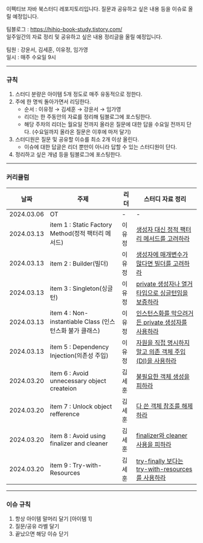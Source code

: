 이펙티브 자바 북스터디 레포지토리입니다. 질문과 공유하고 싶은 내용 등을 이슈로 올릴 예정입니다.  

팀블로그 : https://hihio-book-study.tistory.com/  
일주일간의 자료 정리 및 공유하고 싶은 내용 정리글을 올릴 예정입니다.  

팀원 : 강윤서, 김세훈, 이유정, 임가영  
일시 : 매주 수요일 9시
***
### 규칙
1. 스터디 분량은 아이템 5개 정도로 매주 유동적으로 정한다.
2. 주에 한 명씩 돌아가면서 리딩한다. 
    - 순서 : 이유정 → 김세훈 → 강윤서 → 임가영
    - 리더는 한 주동안의 자료를 정리해 팀블로그에 포스팅한다.
    - 해당 주차의 리더는 월요일 전까지 올라온 질문에 대한 답을 수요일 전까지 단다. (수요일까지 올라온 질문은 이후에 마저 달기)
3. 스터디원은 질문 및 공유할 이슈를 최소 2개 이상 올린다.
    - 이슈에 대한 답글은 리더 뿐만이 아니라 답할 수 있는 스터디원이 단다.
4. 정리하고 싶은 개념 등을 팀블로그에 포스팅한다.

***
### 커리큘럼

| 날짜 | 주제 | 리더 | 스터디 자료 정리 |
| ---- | ---- | ---- | ---------------- |
| 2024.03.06 | OT | - | - |
| 2024.03.13 | item 1 : Static Factory Method(정적 팩터리 메서드) | 이유정 | [생성자 대신 정적 팩터리 메서드를 고려하라](https://legend-click-01d.notion.site/Item1-dcff2a11825546488a94df064f828ae1?pvs=4) |
 | 2024.03.13 | item 2 : Builder(빌더) | 이유정 | [생성자에 매개변수가 많다면 빌더를 고려하라](https://legend-click-01d.notion.site/Item2-bb0874a5322f4be99695f7d3302d94c4?pvs=4) |
 | 2024.03.13 | item 3 : Singleton(싱글턴)| 이유정 | [private 생성자나 열거타입으로 싱글턴임을 보증하라](https://legend-click-01d.notion.site/Item3-private-c1a7a0fff27d4782a1dafb31114d2563?pvs=4) |
 | 2024.03.13 | item 4 : Non-instantiable Class (인스턴스화 불가 클래스) | 이유정 | [인스턴스화를 막으려거든 private 생성자를 사용하라](https://legend-click-01d.notion.site/Item4-private-a8d9dfe3ab4345218c6dc73627296264?pvs=4) |
 | 2024.03.13 | item 5 : Dependency Injection(의존성 주입) | 이유정 | [자원을 직접 명시하지 말고 의존 객체 주입(DI)을 사용하라](https://legend-click-01d.notion.site/Item5-DI-59b3826e1bb44b2fa9f88330914a14d9?pvs=4) |
 | 2024.03.20 | item 6 : Avoid unnecessary object createion | 김세훈 | [불필요한 객체 생성을 피하라](https://chatter-shovel-8ae.notion.site/Item06-7f41536017884965b7199536f297eae7?pvs=4) |
 | 2024.03.20 | item 7 : Unlock object refference | 김세훈 | [다 쓴 객체 참조를 해제하라](https://chatter-shovel-8ae.notion.site/Item07-418061ea88e34414a08affb7209e7fba?pvs=4) |
 | 2024.03.20 | item 8 : Avoid using finalizer and cleaner | 김세훈 | [finalizer와 cleaner 사용을 피하라](https://chatter-shovel-8ae.notion.site/Item08-finalizer-cleaner-fb671784df584fdc9d5dfc30b5612a33?pvs=4) |
 | 2024.03.20 | item 9 : Try-with-Resources | 김세훈 | [try-finally 보다는 try-with-resources를 사용하라](https://chatter-shovel-8ae.notion.site/Item09-try-finally-try-with-resources-9bbaab4bafef402f8f77472d1d643207?pvs=4) |
***
### 이슈 규칙
1. 항상 아이템 말머리 달기 [아이템 1]
2. 질문/공유 라벨 달기
3. 끝났으면 해당 이슈 닫기
